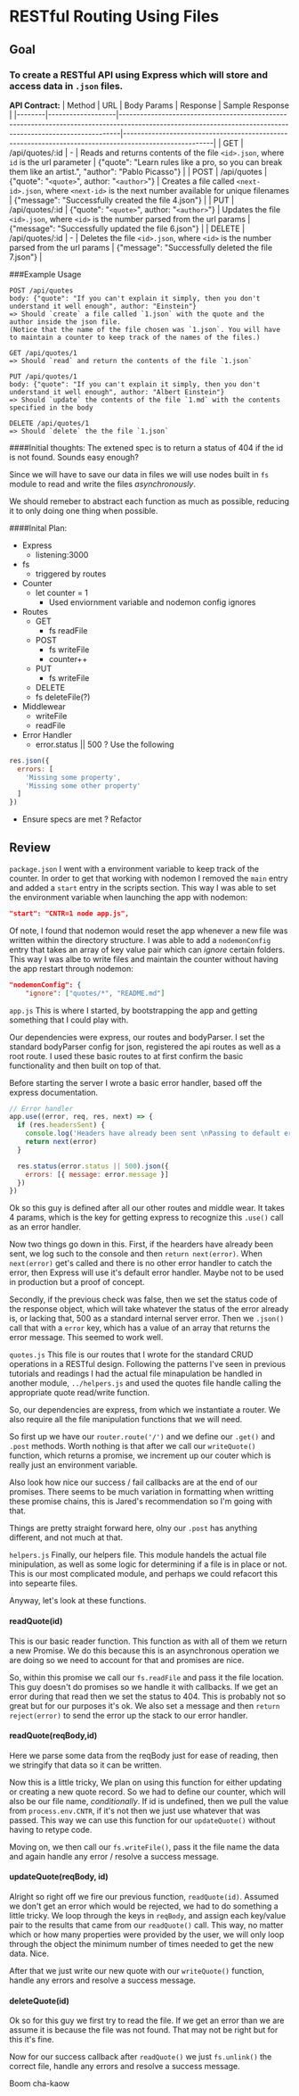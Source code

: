 # RESTful Routing Using Files

## Goal
### To create a RESTful API using Express which will store and access data in ```.json``` files.

**API Contract:**
| Method | URL               | Body Params                                  | Response                                                                                                    | Sample Response |
|--------|-------------------|------------------------------------------------------------------------------------------------------------------------------------------------------------|-------------------------------------------------------------------------------------------------------|
| GET    | /api/quotes/:id   | -                                            | Reads and returns contents of the file `<id>.json`, where `id` is the url parameter                         | {"quote": "Learn rules like a pro, so you can break them like an artist.", "author": "Pablo Picasso"} |
| POST   | /api/quotes       | {"quote": "`<quote>`", author: "`<author>`"} | Creates a file called `<next-id>.json`, where `<next-id>` is the next number available for unique filenames | {"message": "Successfully created the file 4.json"}                                                   |
| PUT    | /api/quotes/:id   | {"quote": "`<quote>`", author: "`<author>`"} | Updates the file `<id>.json`, where `<id>` is the number parsed from the url params                         | {"message": "Successfully updated the file 6.json"}                                                   |
| DELETE | /api/quotes/:id   | -                                            | Deletes the file `<id>.json`, where `<id>` is the number parsed from the url params                         | {"message": "Successfully deleted the file 7.json"}                                                   |


###Example Usage
```
POST /api/quotes
body: {"quote": "If you can't explain it simply, then you don't understand it well enough", author: "Einstein"}
=> Should `create` a file called `1.json` with the quote and the author inside the json file.
(Notice that the name of the file chosen was `1.json`. You will have to maintain a counter to keep track of the names of the files.)

GET /api/quotes/1
=> Should `read` and return the contents of the file `1.json`

PUT /api/quotes/1
body: {"quote": "If you can't explain it simply, then you don't understand it well enough", author: "Albert Einstein"}
=> Should `update` the contents of the file `1.md` with the contents specified in the body

DELETE /api/quotes/1
=> Should `delete` the the file `1.json`
```

####Initial thoughts:
The extened spec is to return a status of 404 if the id is not found. Sounds easy enough?

Since we will have to save our data in files we will use nodes built in ```fs``` module to read and write the files _asynchronously_.

We should remeber to abstract each function as much as possible, reducing it to only doing one thing when possible.

####Inital Plan:

* Express
  * listening:3000
* fs
  * triggered by routes
* Counter
  * let counter = 1
    * Used enviornment variable and nodemon config ignores
* Routes
  * GET
    * fs readFile
  * POST
    * fs writeFile
    * counter++
  * PUT
    * fs writeFile
  * DELETE
   * fs deleteFile(?)
* Middlewear
  * writeFile
  * readFile
* Error Handler
  * error.status || 500
  ? Use the following
```javascript
res.json({
  errors: [
    'Missing some property',
    'Missing some other property'
  ]
})
```
* Ensure specs are met
? Refactor



## Review
```package.json```
I went with a environment variable to keep track of the counter. In order to get that working with nodemon I removed the ```main``` entry and added a ```start``` entry in the scripts section. This way I was able to set the environment variable when launching the app with nodemon:
```json
"start": "CNTR=1 node app.js",
```
Of note, I found that nodemon would reset the app whenever a new file was written within the directory structure. I was able to add a ```nodemonConfig``` entry that takes an array of key value pair which can _ignore_ certain folders. This way I was albe to write files and maintain the counter without having the app restart through nodemon:
```json
"nodemonConfig": {
    "ignore": ["quotes/*", "README.md"]
```

```app.js```
This is where I started, by bootstrapping the app and getting something that I could play with.

Our dependencies were express, our routes and bodyParser. I set the standard bodyParser config for json, registered the api routes as well as a root route. I used these basic routes to at first confirm the basic functionality and then built on top of that.

Before starting the server I wrote a basic error handler, based off the express documentation.
```javascript
// Error handler
app.use((error, req, res, next) => {
  if (res.headersSent) {
    console.log('Headers have already been sent \nPassing to default error handler')
    return next(error)
  }

  res.status(error.status || 500).json({
    errors: [{ message: error.message }]
  })
})
```
Ok so this guy is defined after all our other routes and middle wear. It takes 4 params, which is the key for getting express to recognize this ```.use()``` call as an error handler.

Now two things go down in this. First, if the hearders have already been sent, we log such to the console and then ```return next(error)```. When ```next(error)``` get's called and there is no other error handler to catch the error, then Express will use it's default error handler. Maybe not to be used in production but a proof of concept.

Secondly, if the previous check was false, then we set the status code of the response object, which will take whatever the status of the error already is, or lacking that, 500 as a standard internal server error. Then we ```.json()``` call that with a ```error``` key, which has a value of an array that returns the error message. This seemed to work well.

```quotes.js```
This file is our routes that I wrote for the standard CRUD operations in a RESTful design. Following the patterns I've seen in previous tutorials and readings I had the actual file minapulation be handled in another module, ```../helpers.js``` and used the quotes file handle calling the appropriate quote read/write function.

So, our dependencies are express, from which we instantiate a router. We also require all the file manipulation functions that we will need.

So first up we have our ```router.route('/')``` and we define our ```.get()``` and ```.post``` methods. Worth nothing is that after we call our ```writeQuote()``` function, which returns a promise, we increment up our couter which is really just an environment variable.

Also look how nice our success / fail callbacks are at the end of our promises. There seems to be much variation in formatting when writting these promise chains, this is Jared's recommendation so I'm going with that.

Things are pretty straight forward here, olny our ```.post``` has anything different, and not much at that.

```helpers.js```
Finally, our helpers file. This module handels the actual file minipulation, as well as some logic for determining if a file is in place or not. This is our most complicated module, and perhaps we could refacort this into sepearte files.

Anyway, let's look at these functions.

#### readQuote(id)
This is our basic reader function. This function as with all of them we return a new Promise. We do this because this is an asynchronous operation we are doing so we need to account for that and promises are nice.

So, within this promise we call our ```fs.readFile``` and pass it the file location. This guy doesn't do promises so we handle it with callbacks. If we get an error during that read then we set the status to 404. This is probably not so great but for our purposes it's ok. We also set a message and then ```return reject(error)``` to send the error up the stack to our error handler.

#### readQuote(reqBody,id)
Here we parse some data from the reqBody just for ease of reading, then we stringify that data so it can be written.

Now this is a little tricky, We plan on using this function for either updating or creating a new quote record. So we had to define our counter, which will also be our file name, _conditionally_. If id is undefined, then we pull the value from ```process.env.CNTR```, if it's not then we just use whatever that was passed. This way we can use this function for our ```updateQuote()``` without having to retype code.

Moving on, we then call our ```fs.writeFile()```, pass it the file name the data and again handle any error / resolve a success message.

#### updateQuote(reqBody, id)
Alright so right off we fire our previous function, ```readQuote(id)```. Assumed we don't get an error which would be rejected, we had to do something a little tricky. We loop through the keys in ```reqBody```, and assign each key/value pair to the results that came from our ```readQuote()``` call. This way, no matter which or how many properties were provided by the user, we will only loop through the object the minimum number of times needed to get the new data. Nice.

After that we just write our new quote with our ```writeQuote()``` function, handle any errors and resolve a success message.

#### deleteQuote(id)
Ok so for this guy we first try to read the file. If we get an error than we are assume it is because the file was not found. That may not be right but for this it's fine.

Now for our success callback after ```readQuote()``` we just ```fs.unlink()``` the correct file, handle any errors and resolve a success message.

Boom cha-kaow
